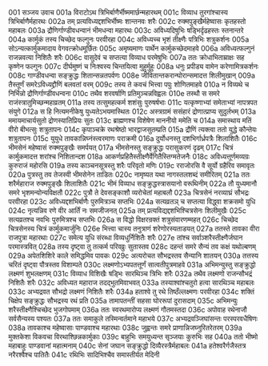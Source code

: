 001  सञ्जय उवाच
001a विराटोऽथ त्रिभिर्बाणैर्भीष्ममार्छन्महारथम्
001c विव्याध तुरगांश्चास्य त्रिभिर्बाणैर्महारथः
002a तम् प्रत्यविध्यद्दशभिर्भीष्मः शान्तनवः शरैः
002c रुक्मपुङ्खैर्महेष्वासः कृतहस्तो महाबलः
003a द्रौणिर्गाण्डीवधन्वानं भीमधन्वा महारथः
003c अविध्यदिषुभिः षड्भिर्दृढहस्तः स्तनान्तरे
004a कार्मुकं तस्य चिच्छेद फल्गुनः परवीरहा
004c अविध्यच्च भृशं तीक्ष्णैः पत्रिभिः शत्रुकर्शनः
005a सोऽन्यत्कार्मुकमादाय वेगवत्क्रोधमूर्छितः
005c अमृष्यमाणः पार्थेन कार्मुकच्छेदमाहवे
006a अविध्यत्फल्गुनं राजन्नवत्या निशितैः शरैः
006c वासुदेवं च सप्तत्या विव्याध परमेषुभिः
007a ततः क्रोधाभिताम्राक्षः सह कृष्णेन फल्गुनः
007c दीर्घमुष्णं च निःश्वस्य चिन्तयित्वा मुहुर्मुहुः
008a धनुः प्रपीड्य वामेन करेणामित्रकर्शनः
008c गाण्डीवधन्वा सङ्क्रुद्धः शितान्सन्नतपर्वणः
008e जीवितान्तकरान्घोरान्समादत्त शिलीमुखान्
009a तैस्तूर्णं समरेऽविध्यद्द्रौणिं बलवतां वरम्
009c तस्य ते कवचं भित्त्वा पपुः शोणितमाहवे
010a न विव्यथे च निर्भिन्नो द्रौणिर्गाण्डीवधन्वना
010c तथैव शरवर्षाणि प्रतिमुञ्चन्नविह्वलः
010e तस्थौ स समरे राजंस्त्रातुमिच्छन्महाव्रतम्
011a तस्य तत्सुमहत्कर्म शशंसुः पुरुषर्षभाः
011c यत्कृष्णाभ्यां समेताभ्यां नापत्रपत संयुगे
012a स हि नित्यमनीकेषु युध्यतेऽभयमास्थितः
012c अस्त्रग्रामं ससंहारं द्रोणात्प्राप्य सुदुर्लभम्
013a ममायमाचार्यसुतो द्रोणस्यातिप्रियः सुतः
013c ब्राह्मणश्च विशेषेण माननीयो ममेति च
014a समास्थाय मतिं वीरो बीभत्सुः शत्रुतापनः
014c कृपाञ्चक्रे रथश्रेष्ठो भारद्वाजसुतम्प्रति
015a द्रौणिं त्यक्त्वा ततो युद्धे कौन्तेयः शत्रुतापनः
015c युयुधे तावकान्निघ्नंस्त्वरमाणः पराक्रमी
016a दुर्योधनस्तु दशभिर्गार्ध्रपत्रैः शिलाशितैः
016c भीमसेनं महेष्वासं रुक्मपुङ्खैः समर्पयत्
017a भीमसेनस्तु सङ्क्रुद्धः परासुकरणं दृढम्
017c चित्रं कार्मुकमादत्त शरांश्च निशितान्दश
018a आकर्णप्रहितैस्तीक्ष्णैर्वेगितैस्तिग्मतेजनैः
018c अविध्यत्तूर्णमव्यग्रः कुरुराजं महोरसि
019a तस्य काञ्चनसूत्रस्तु शरैः परिवृतो मणिः
019c रराजोरसि वै सूर्यो ग्रहैरिव समावृतः
020a पुत्रस्तु तव तेजस्वी भीमसेनेन ताडितः
020c नामृष्यत यथा नागस्तलशब्दं समीरितम्
021a ततः शरैर्महाराज रुक्मपुङ्खैः शिलाशितैः
021c भीमं विव्याध सङ्क्रुद्धस्त्रासयानो वरूथिनीम्
022a तौ युध्यमानौ समरे भृशमन्योन्यविक्षतौ
022c पुत्रौ ते देवसङ्काशौ व्यरोचेतां महाबलौ
023a चित्रसेनं नरव्याघ्रं सौभद्रः परवीरहा
023c अविध्यद्दशभिर्बाणैः पुरुमित्रञ्च सप्तभिः
024a सत्यव्रतञ् च सप्तत्या विद्ध्वा शक्रसमो युधि
024c नृत्यन्निव रणे वीर आर्तिं नः समजीजनत्
025a तम् प्रत्यविद्यद्दशभिश्चित्रसेनः शिलीमुखैः
025c सत्यव्रतश्च नवभिः पुरुमित्रश्च सप्तभिः
026a स विद्धो विक्षरन्रक्तं शत्रुसंवारणम्महत्
026c चिच्छेद चित्रसेनस्य चित्रं कार्मुकमार्जुनिः
026e भित्त्वा चास्य तनुत्राणं शरेणोरस्यताडयत्
027a ततस्ते तावका वीरा राजपुत्रा महारथाः
027c समेत्य युधि संरब्धा विव्यधुर्निशितैः शरैः
027e तांश्च सर्वाञ्शरैस्तीक्ष्णैर्जघान परमास्त्रवित्
028a तस्य दृष्ट्वा तु तत्कर्म परिवव्रुः सुतास्तव
028c दहन्तं समरे सैन्यं तव कक्षं यथोल्बणम्
029a अपेतशिशिरे काले समिद्धमिव पावकः
029c अत्यरोचत सौभद्रस्तव सैन्यानि शातयन्
030a तत्तस्य चरितं दृष्ट्वा पौत्रस्तव विशाम्पते
030c लक्ष्मणोऽभ्यपतत्तूर्णं सात्वतीपुत्रमाहवे
031a अभिमन्युस्तु सङ्क्रुद्धो लक्ष्मणं शुभलक्षणम्
031c विव्याध विशिखैः षड्भिः सारथिञ्च त्रिभिः शरैः
032a तथैव लक्ष्मणो राजन्सौभद्रं निशितैः शरैः
032c अविध्यत महाराज तदद्भुतमिवाभवत्
033a तस्याश्वांश्चतुरो हत्वा सारथिञ्च महाबलः
033c अभ्यद्रवत सौभद्रो लक्ष्मणं निशितैः शरैः
034a हताश्वे तु रथे तिष्ठँल्लक्ष्मणः परवीरहा
034c शक्तिं चिक्षेप सङ्क्रुद्धः सौभद्रस्य रथं प्रति
035a तामापतन्तीं सहसा घोररूपां दुरासदाम्
035c अभिमन्युः शरैस्तीक्ष्णैश्चिच्छेद भुजगोपमाम्
036a ततः स्वरथमारोप्य लक्ष्मणं गौतमस्तदा
036c अपोवाह रथेनाजौ सर्वसैन्यस्य पश्यतः
037a ततः समाकुले तस्मिन्वर्तमाने महाभये
037c अभ्यद्रवञ्जिघांसन्तः परस्परवधैषिणः
038a तावकाश्च महेष्वासाः पाण्डवाश्च महारथाः
038c जुह्वन्तः समरे प्राणान्निजघ्नुरितरेतरम्
039a मुक्तकेशा विकवचा विरथाश्छिन्नकार्मुकाः
039c बाहुभिः समयुध्यन्त सृञ्जयाः कुरुभिः सह
040a ततो भीष्मो महाबाहुः पाण्डवानां महात्मनाम्
040c सेनां जघान सङ्क्रुद्धो दिव्यैरस्त्रैर्महाबलः
041a हतेश्वरैर्गजैस्तत्र नरैरश्वैश्च पातितैः
041c रथिभिः सादिभिश्चैव समास्तीर्यत मेदिनी
